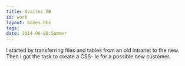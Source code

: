 ```yaml
---
title: Avaitec AB
id: work
layout: boxes.hbs
tags:
date: 2014-06-08:Summer
---
```

I started by transferring files and tables from an old intranet to the new. Then I got the task to create a CSS- le for a possible new customer.
